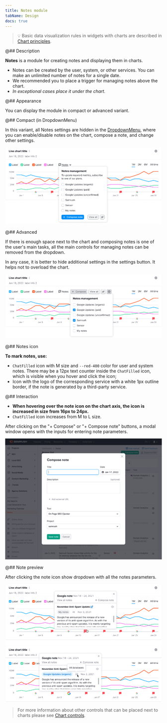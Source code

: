 ```yaml
---
title: Notes module
tabName: Design
docs: true
---
```


> 💡 Basic data visualization rules in widgets with charts are described in [Chart principles](/data-display/chart/).

@## Description

**Notes** is a module for creating notes and displaying them in charts.

- Notes can be created by the user, system, or other services. You can make an unlimited number of notes for a single date.
- We recommended you to place a trigger for managing notes above the chart.
- _In exceptional cases place it under the chart._

@## Appearance

You can display the module in compact or advanced variant.

@## Compact (in DropdownMenu)

In this variant, all Notes settings are hidden in the [DropdownMenu](/components/dropdown-menu/), where you can enable/disable notes on the chart, compose a note, and change other settings.

![compact notes in dropdown](static/notes-compact.png)

@## Advanced

If there is enough space next to the chart and composing notes is one of the user's main tasks, all the main controls for managing notes can be removed from the dropdown.

In any case, it is better to hide additional settings in the settings button. It helps not to overload the chart.

![advanced notes](static/notes-advanced.png)

@## Notes icon

**To mark notes, use:**

- `ChatFilled` icon with M size and `--red-400` color for user and system notes. There may be a 12px text counter inside the `ChatFilled` icon, which is visible when you hover and click the icon;
- Icon with the logo of the corresponding service with a white 1px outline border, if the note is generated by a third-party service.

@## Interaction

- **When hovering over the note icon on the chart axis, the icon is increased in size from 16px to 24px.**
- `ChatFilled` icon increases from M to L size.

After clicking on the "+ Compose" or "+ Compose note" buttons, a modal window opens with the inputs for entering note parameters.

![add notes modal](static/notes-add-modal.png)

@## Note preview

After clicking the note icon show dropdown with all the notes parameters.

![note preview](static/notes-dropdown.png)

> For more information about other controls that can be placed next to charts please see [Chart controls](/data-display/chart-controls/).
